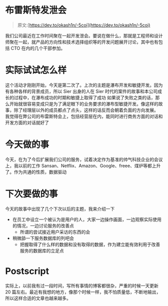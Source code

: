 # 布雷斯特发泄会

> 原文:[https://dev.to/okash1n/-5coi](https://dev.to/okash1n/-5coi)

我们公司最近在工作时间聚在一起开发泄会。要说在做什么，那就是工程师和设计师聚在一起，就产品的方向性和技术选择组织等的开发问题展开讨论，其中也有包括 CTO 在内的几个干部参加。

# 实际试试怎么样

这个活动才刚刚开始，今天是第二次了。上次的主题是瀑布开发和敏捷开发。因为有各种各样的背景成员，所以 Sier 出身的人在 Sier 时代的案件的故事和本公司成长的过程中，在瀑布成功的时期和敏捷上取得了成功 如果说了失败之类的话，那么开始就很容易变成只是为了满足眼下的业务要求的瀑布型敏捷开发。像这样的故事，除了经理层以外的成员都点了点头，这样的话反而会朝着负面的方向发展。 我觉得在弊公司的布雷斯特会上，包括经营层在内，能同时进行商务方面的对话和开发方面的对话就好了

# 今天做的事

今天，在为了今后扩展我们公司的服务，试着决定作为基准的帅气科技企业的会议上，我以前的工作 Sansan、Netflix、Amazon、Google、freee、煤炉等都上升了。作为共通的性质，数据驱动

# 下次要做的事

今天的故事中出现了几个下次以后的主题，我来介绍一下

*   在员工中设立一个被认为是用户的人，大家一边操作画面，一边观察实际使用的情况，一边讨论服务的改善点
    *   所谓的尝试接近用户采访的东西的会
*   稍微舔一下服务数据库的列吧会
    *   把握取得了什么样的数据和没有取得的数据，作为建立能有效利用于改善服务的数据库的立足点

# [](#%E5%BE%8C%E8%A8%98)Postscript

实际上，以前我有过一段时间，写所有事情的博客都很杂，严重的时候一天更新 20 篇左右。最近有我想的地方，像那个时候一样，我不怕质量低，不断地输出，所以这样合适的文章也越来越多。